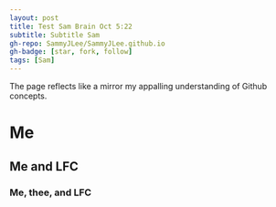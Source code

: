 ```yaml
---
layout: post
title: Test Sam Brain Oct 5:22
subtitle: Subtitle Sam
gh-repo: SammyJLee/SammyJLee.github.io
gh-badge: [star, fork, follow]
tags: [Sam]
---
```


The page reflects like a mirror my appalling understanding of Github concepts.
# Me
## Me and LFC
### Me, thee, and LFC



